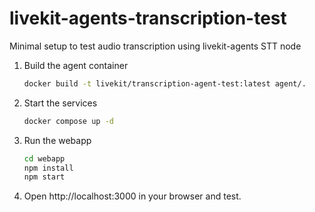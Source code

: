 # livekit-agents-transcription-test

Minimal setup to test audio transcription using livekit-agents STT node

1. Build the agent container

   ```bash
   docker build -t livekit/transcription-agent-test:latest agent/.
   ```

2. Start the services

   ```bash
   docker compose up -d
   ```

3. Run the webapp

   ```bash
   cd webapp
   npm install
   npm start
   ```

4. Open http://localhost:3000 in your browser and test.
